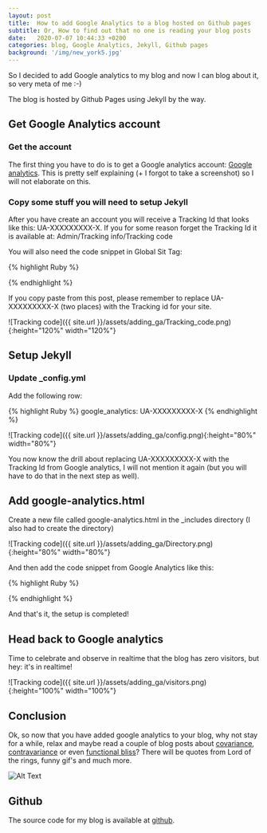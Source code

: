 ```yaml
---
layout: post
title:  How to add Google Analytics to a blog hosted on Github pages
subtitle: Or, How to find out that no one is reading your blog posts
date:   2020-07-07 10:44:33 +0200
categories: blog, Google Analytics, Jekyll, Github pages
background: '/img/new_york5.jpg' 
---
```


So I decided to add Google analytics to my blog and now I can blog about it, so very meta of me :-)

The blog is hosted by Github Pages using Jekyll by the way.

## Get Google Analytics account

### Get the account

The first thing you have to do is to get a Google analytics account: [Google analytics]. This is pretty self explaining (+ I forgot to take a screenshot) so I will not elaborate on this.

### Copy some stuff you will need to setup Jekyll

After you have create an account you will receive a Tracking Id that looks like this: UA-XXXXXXXXX-X. If you for some reason forget the Tracking Id it is available at: Admin/Tracking info/Tracking code

You will also need the code snippet in Global Sit Tag:

{% highlight Ruby %}
<script async src="https://www.googletagmanager.com/gtag/js?id=UA-XXXXXXXXX-X"></script>
<script>
  window.dataLayer = window.dataLayer || [];
  function gtag(){dataLayer.push(arguments);}
  gtag('js', new Date());

  gtag('config', 'UA-XXXXXXXXX-X');
</script>
{% endhighlight %}

If you copy paste from this post, please remember to replace UA-XXXXXXXXX-X (two places) with the Tracking id for your site.

![Tracking code]({{ site.url }}/assets/adding_ga/Tracking_code.png){:height="120%" width="120%"}


## Setup Jekyll

### Update _config.yml

Add the following row:

{% highlight Ruby %}
google_analytics: UA-XXXXXXXXX-X
{% endhighlight %}

![Tracking code]({{ site.url }}/assets/adding_ga/config.png){:height="80%" width="80%"}

You now know the drill about replacing UA-XXXXXXXXX-X with the Tracking Id from Google analytics, I will not mention it again (but you will have to do that in the next step as well).

## Add google-analytics.html

Create a new file called google-analytics.html in the _includes directory (I also had to create the directory)

![Tracking code]({{ site.url }}/assets/adding_ga/Directory.png){:height="80%" width="80%"}


And then add the code snippet from Google Analytics like this:

{% highlight Ruby %}
<script async src="https://www.googletagmanager.com/gtag/js?id=UA-XXXXXXXXX-X"></script>
<script>
	window.dataLayer = window.dataLayer || [];
	function gtag(){dataLayer.push(arguments);}
	gtag('js', new Date());

	gtag('config', 'UA-XXXXXXXXX-X');
</script>
{% endhighlight %}

And that's it, the setup is completed!

## Head back to Google analytics

Time to celebrate and observe in realtime that the blog has zero visitors, but hey: it's in realtime!

![Tracking code]({{ site.url }}/assets/adding_ga/visitors.png){:height="100%" width="100%"}

## Conclusion

Ok, so now that you have added google analytics to your blog, why not stay for a while, relax and maybe read a couple of blog posts about [covariance], [contravariance] or even [functional bliss]? There will be quotes from Lord of the rings, funny gif's and much more.

![Alt Text](https://media.giphy.com/media/vsW15HzddQRZ2KiJ5j/giphy.gif)


## Github

The source code for my blog is available at [github].


[Google analytics]: https://analytics.google.com/
[covariance]: https://morotsman.github.io/java,/covariance,/the/liskov/substitution/principle/2020/07/12/java-covariance.html
[contravariance]: https://morotsman.github.io/java/contravariance/the/liskov/substitution/principle/2020/07/17/java-contravariance.html
[functional bliss]: https://morotsman.github.io/scala/finagle/finch/2021/03/28/finagle-finch.html
[github]: https://github.com/morotsman/morotsman.github.io
